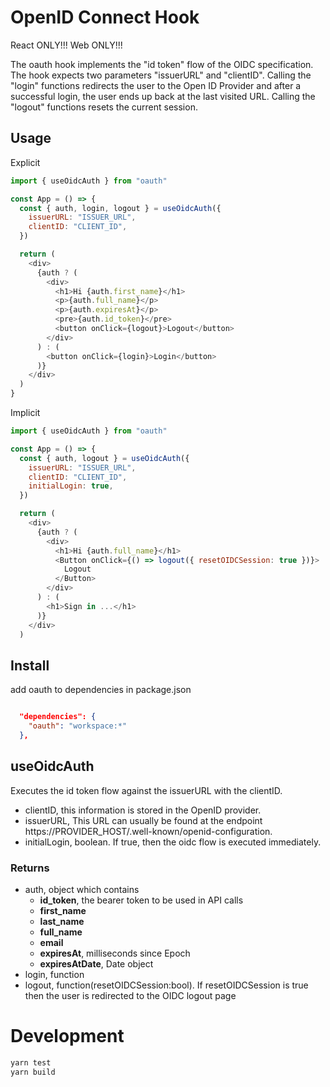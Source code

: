 # OpenID Connect Hook

React ONLY!!!
Web ONLY!!!

The oauth hook implements the "id token" flow of the OIDC specification. The hook expects two parameters "issuerURL" and "clientID". Calling the "login" functions redirects the user to the Open ID Provider and after a successful login, the user ends up back at the last visited URL. Calling the "logout" functions resets the current session.

## Usage

Explicit

```js
import { useOidcAuth } from "oauth"

const App = () => {
  const { auth, login, logout } = useOidcAuth({
    issuerURL: "ISSUER_URL",
    clientID: "CLIENT_ID",
  })

  return (
    <div>
      {auth ? (
        <div>
          <h1>Hi {auth.first_name}</h1>
          <p>{auth.full_name}</p>
          <p>{auth.expiresAt}</p>
          <pre>{auth.id_token}</pre>
          <button onClick={logout}>Logout</button>
        </div>
      ) : (
        <button onClick={login}>Login</button>
      )}
    </div>
  )
}
```

Implicit

```js
import { useOidcAuth } from "oauth"

const App = () => {
  const { auth, logout } = useOidcAuth({
    issuerURL: "ISSUER_URL",
    clientID: "CLIENT_ID",
    initialLogin: true,
  })

  return (
    <div>
      {auth ? (
        <div>
          <h1>Hi {auth.full_name}</h1>
          <Button onClick={() => logout({ resetOIDCSession: true })}>
            Logout
          </Button>
        </div>
      ) : (
        <h1>Sign in ...</h1>
      )}
    </div>
  )
```

## Install

add oauth to dependencies in package.json

```json

  "dependencies": {
    "oauth": "workspace:*"
  },

```

## useOidcAuth

Executes the id token flow against the issuerURL with the clientID.

- clientID, this information is stored in the OpenID provider.
- issuerURL, This URL can usually be found at the endpoint https://PROVIDER_HOST/.well-known/openid-configuration.
- initialLogin, boolean. If true, then the oidc flow is executed immediately.

### Returns

- auth, object which contains
  - **id_token**, the bearer token to be used in API calls
  - **first_name**
  - **last_name**
  - **full_name**
  - **email**
  - **expiresAt**, milliseconds since Epoch
  - **expiresAtDate**, Date object
- login, function
- logout, function(resetOIDCSession:bool). If resetOIDCSession is true then the user is redirected to the OIDC logout page

# Development

```bash
yarn test
yarn build
```
